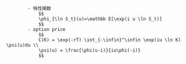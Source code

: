 
            - 特性関数
                $$
                \phi_{\ln S_t}(u)=\mathbb E[\exp(i u \ln S_t)] 
                $$
            - option price
                $$
                C(K) = \exp(-rT) \int_{-\infin}^\infin \exp(iu \ln K) \psi(u)du \\
                \psi(u) = \frac{\phi(u-i)}{iu\phi(-i)}
                $$